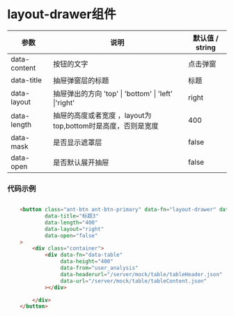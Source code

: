 # layout-drawer组件



| 参数         | 说明                                                        | 默认值 / string |
| ------------ | ----------------------------------------------------------- | --------------- |
| data-content | 按钮的文字                                                  | 点击弹窗        |
| data-title   | 抽屉弹窗层的标题                                            | 标题            |
| data-layout  | 抽屉弹出的方向  'top' \| 'bottom' \| 'left' \|'right'       | right           |
| data-length  | 抽屉的高度或者宽度 ，layout为top,bottom时是高度，否则是宽度 | 400             |
| data-mask    | 是否显示遮罩层                                              | false           |
| data-open    | 是否默认展开抽屉                                            | false           |



### 代码示例


```html

    <button class="ant-btn ant-btn-primary" data-fn="layout-drawer" data-content="Submit"
            data-title="标题3"
            data-length="400"
            data-layout="right"
            data-open="false"
    >
        <div class="container">
            <div data-fn="data-table"
                 data-height="400"
                 data-from="user_analysis"
                 data-headerurl="/server/mock/table/tableHeader.json"
                 data-url="/server/mock/table/tableContent.json"
            ></div>

        </div>
    </button>

```
